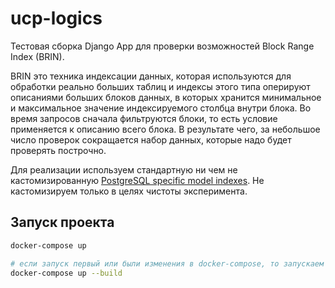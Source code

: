 # ucp-logics

Тестовая сборка Django App для проверки возможностей Block Range Index (BRIN).

BRIN это техника индексации данных, которая используются для обработки реально больших таблиц и индексы этого типа оперируют описаниями больших блоков данных, в которых хранится минимальное и максимальное значение индексируемого столбца внутри блока. Во время запросов сначала фильтруются блоки, то есть условие применяется к описанию всего блока. В результате чего, за небольшое число проверок сокращается набор данных, которые надо будет проверять построчно.

Для реализации используем стандартную ни чем не кастомизированную [PostgreSQL specific model indexes](https://docs.djangoproject.com/en/3.2/ref/contrib/postgres/indexes/#brinindex). Не кастомизируем только в целях чистоты эксперимента.

## Запуск проекта

```bash
docker-compose up

# если запуск первый или были изменения в docker-compose, то запускаем с ключом --build
docker-compose up --build
```